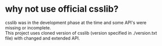 # why not use official csslib?

csslib was in the development phase at the time and some API's were missing or incomplete.  
This project uses cloned version of csslib (version specified in ./version.txt file) with changed and extended API.  

